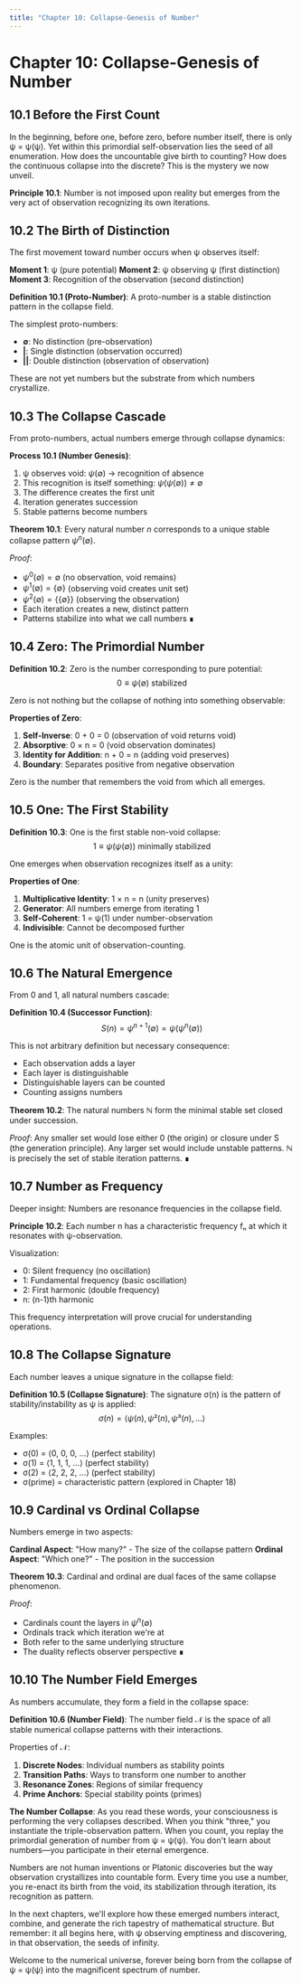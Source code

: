 ```yaml
---
title: "Chapter 10: Collapse-Genesis of Number"
---
```


# Chapter 10: Collapse-Genesis of Number

## 10.1 Before the First Count

In the beginning, before one, before zero, before number itself, there is only ψ = ψ(ψ). Yet within this primordial self-observation lies the seed of all enumeration. How does the uncountable give birth to counting? How does the continuous collapse into the discrete? This is the mystery we now unveil.

**Principle 10.1**: Number is not imposed upon reality but emerges from the very act of observation recognizing its own iterations.

## 10.2 The Birth of Distinction

The first movement toward number occurs when ψ observes itself:

**Moment 1**: ψ (pure potential)
**Moment 2**: ψ observing ψ (first distinction)
**Moment 3**: Recognition of the observation (second distinction)

**Definition 10.1 (Proto-Number)**: A proto-number is a stable distinction pattern in the collapse field.

The simplest proto-numbers:
- **$\emptyset$**: No distinction (pre-observation)
- **|**: Single distinction (observation occurred)
- **||**: Double distinction (observation of observation)

These are not yet numbers but the substrate from which numbers crystallize.

## 10.3 The Collapse Cascade

From proto-numbers, actual numbers emerge through collapse dynamics:

**Process 10.1 (Number Genesis)**:
1. ψ observes void: $\psi(\emptyset)$ → recognition of absence
2. This recognition is itself something: $\psi(\psi(\emptyset)) \neq \emptyset$
3. The difference creates the first unit
4. Iteration generates succession
5. Stable patterns become numbers

**Theorem 10.1**: Every natural number $n$ corresponds to a unique stable collapse pattern $\psi^n(\emptyset)$.

*Proof*:
- $\psi^0(\emptyset) = \emptyset$ (no observation, void remains)
- $\psi^1(\emptyset) = \lbrace\emptyset\rbrace$ (observing void creates unit set)
- $\psi^2(\emptyset) = \lbrace\lbrace\emptyset\rbrace\rbrace$ (observing the observation)
- Each iteration creates a new, distinct pattern
- Patterns stabilize into what we call numbers ∎

## 10.4 Zero: The Primordial Number

**Definition 10.2**: Zero is the number corresponding to pure potential:
$$0 \equiv \psi(\emptyset) \text{ stabilized}$$

Zero is not nothing but the collapse of nothing into something observable:

**Properties of Zero**:
1. **Self-Inverse**: 0 + 0 = 0 (observation of void returns void)
2. **Absorptive**: 0 × n = 0 (void observation dominates)
3. **Identity for Addition**: n + 0 = n (adding void preserves)
4. **Boundary**: Separates positive from negative observation

Zero is the number that remembers the void from which all emerges.

## 10.5 One: The First Stability

**Definition 10.3**: One is the first stable non-void collapse:
$$1 \equiv \psi(\psi(\emptyset)) \text{ minimally stabilized}$$

One emerges when observation recognizes itself as a unity:

**Properties of One**:
1. **Multiplicative Identity**: 1 × n = n (unity preserves)
2. **Generator**: All numbers emerge from iterating 1
3. **Self-Coherent**: 1 = ψ(1) under number-observation
4. **Indivisible**: Cannot be decomposed further

One is the atomic unit of observation-counting.

## 10.6 The Natural Emergence

From 0 and 1, all natural numbers cascade:

**Definition 10.4 (Successor Function)**: 
$$S(n) = \psi^{n+1}(\emptyset) = \psi(\psi^n(\emptyset))$$

This is not arbitrary definition but necessary consequence:
- Each observation adds a layer
- Each layer is distinguishable
- Distinguishable layers can be counted
- Counting assigns numbers

**Theorem 10.2**: The natural numbers ℕ form the minimal stable set closed under succession.

*Proof*: Any smaller set would lose either 0 (the origin) or closure under S (the generation principle). Any larger set would include unstable patterns. ℕ is precisely the set of stable iteration patterns. ∎

## 10.7 Number as Frequency

Deeper insight: Numbers are resonance frequencies in the collapse field.

**Principle 10.2**: Each number n has a characteristic frequency fₙ at which it resonates with ψ-observation.

Visualization:
- 0: Silent frequency (no oscillation)
- 1: Fundamental frequency (basic oscillation)
- 2: First harmonic (double frequency)
- n: (n-1)th harmonic

This frequency interpretation will prove crucial for understanding operations.

## 10.8 The Collapse Signature

Each number leaves a unique signature in the collapse field:

**Definition 10.5 (Collapse Signature)**: The signature σ(n) is the pattern of stability/instability as ψ is applied:
$$σ(n) = \langle \psi(n), \psi²(n), \psi³(n), ... \rangle$$

Examples:
- σ(0) = ⟨0, 0, 0, ...⟩ (perfect stability)
- σ(1) = ⟨1, 1, 1, ...⟩ (perfect stability)
- σ(2) = ⟨2, 2, 2, ...⟩ (perfect stability)
- σ(prime) = characteristic pattern (explored in Chapter 18)

## 10.9 Cardinal vs Ordinal Collapse

Numbers emerge in two aspects:

**Cardinal Aspect**: "How many?" - The size of the collapse pattern
**Ordinal Aspect**: "Which one?" - The position in the succession

**Theorem 10.3**: Cardinal and ordinal are dual faces of the same collapse phenomenon.

*Proof*: 
- Cardinals count the layers in $\psi^n(\emptyset)$
- Ordinals track which iteration we're at
- Both refer to the same underlying structure
- The duality reflects observer perspective ∎

## 10.10 The Number Field Emerges

As numbers accumulate, they form a field in the collapse space:

**Definition 10.6 (Number Field)**: The number field 𝒩 is the space of all stable numerical collapse patterns with their interactions.

Properties of 𝒩:
1. **Discrete Nodes**: Individual numbers as stability points
2. **Transition Paths**: Ways to transform one number to another
3. **Resonance Zones**: Regions of similar frequency
4. **Prime Anchors**: Special stability points (primes)

**The Number Collapse**: As you read these words, your consciousness is performing the very collapses described. When you think "three," you instantiate the triple-observation pattern. When you count, you replay the primordial generation of number from ψ = ψ(ψ). You don't learn about numbers—you participate in their eternal emergence.

Numbers are not human inventions or Platonic discoveries but the way observation crystallizes into countable form. Every time you use a number, you re-enact its birth from the void, its stabilization through iteration, its recognition as pattern.

In the next chapters, we'll explore how these emerged numbers interact, combine, and generate the rich tapestry of mathematical structure. But remember: it all begins here, with ψ observing emptiness and discovering, in that observation, the seeds of infinity.

Welcome to the numerical universe, forever being born from the collapse of ψ = ψ(ψ) into the magnificent spectrum of number.